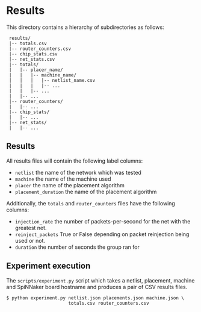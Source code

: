 Results
=======

This directory contains a hierarchy of subdirectories as follows:

     results/
     |-- totals.csv
     |-- router_counters.csv
     |-- chip_stats.csv
     |-- net_stats.csv
     |-- totals/
     |   |-- placer_name/
     |   |   |-- machine_name/
     |   |   |   |-- netlist_name.csv
     |   |   |   |-- ...
     |   |   |-- ...
     |   |-- ...
     |-- router_counters/
     |   |-- ...
     |-- chip_stats/
     |   |-- ...
     |-- net_stats/
     |   |-- ...

Results
-------

All results files will contain the following label columns:

* `netlist` the name of the network which was tested
* `machine` the name of the machine used
* `placer` the name of the placement algorithm
* `placement_duration` the name of the placement algorithm

Additionally, the `totals` and `router_counters` files have the following
columns:

* `injection_rate` the number of packets-per-second for the net with the
  greatest net.
* `reinject_packets` True or False depending on packet reinjection being used
  or not.
* `duration` the number of seconds the group ran for

Experiment execution
--------------------

The `scripts/experiment.py` script which takes a netlist, placement, machine
and SpiNNaker board hostname and produces a pair of CSV results files.

    $ python experiment.py netlist.json placements.json machine.json \
                           totals.csv router_counters.csv
